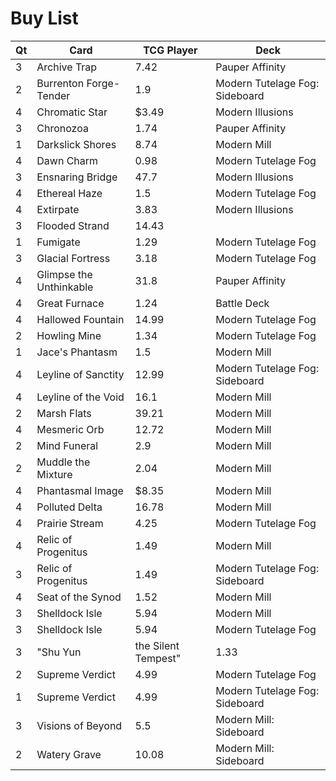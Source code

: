 ﻿# Buy List
Qt | Card | TCG Player | Deck
--- | --- | --- | ---
3 | Archive Trap | 7.42 | Pauper Affinity
2 | Burrenton Forge-Tender | 1.9 | Modern Tutelage Fog: Sideboard
4 | Chromatic Star | $3.49  | Modern Illusions
3 | Chronozoa | 1.74 | Pauper Affinity
1 | Darkslick Shores | 8.74 | Modern Mill
4 | Dawn Charm | 0.98 | Modern Tutelage Fog
3 | Ensnaring Bridge | 47.7 | Modern Illusions
4 | Ethereal Haze | 1.5 | Modern Tutelage Fog
4 | Extirpate | 3.83 | Modern Illusions
3 | Flooded Strand | 14.43 | 
1 | Fumigate | 1.29 | Modern Tutelage Fog
3 | Glacial Fortress | 3.18 | Modern Tutelage Fog
4 | Glimpse the Unthinkable | 31.8 | Pauper Affinity
4 | Great Furnace | 1.24 | Battle Deck
4 | Hallowed Fountain | 14.99 | Modern Tutelage Fog
2 | Howling Mine | 1.34 | Modern Tutelage Fog
1 | Jace's Phantasm | 1.5 | Modern Mill
4 | Leyline of Sanctity | 12.99 | Modern Tutelage Fog: Sideboard
4 | Leyline of the Void | 16.1 | Modern Mill
2 | Marsh Flats | 39.21 | Modern Mill
4 | Mesmeric Orb | 12.72 | Modern Mill
2 | Mind Funeral | 2.9 | Modern Mill
2 | Muddle the Mixture | 2.04 | Modern Mill
4 | Phantasmal Image | $8.35  | Modern Mill
4 | Polluted Delta | 16.78 | Modern Mill
4 | Prairie Stream | 4.25 | Modern Tutelage Fog
4 | Relic of Progenitus | 1.49 | Modern Mill
3 | Relic of Progenitus | 1.49 | Modern Tutelage Fog: Sideboard
4 | Seat of the Synod | 1.52 | Modern Mill
3 | Shelldock Isle | 5.94 | Modern Mill
3 | Shelldock Isle | 5.94 | Modern Tutelage Fog
3 | "Shu Yun |  the Silent Tempest" | 1.33 | Modern Mill
2 | Supreme Verdict | 4.99 | Modern Tutelage Fog
1 | Supreme Verdict | 4.99 | Modern Tutelage Fog: Sideboard
3 | Visions of Beyond | 5.5 | Modern Mill: Sideboard
2 | Watery Grave | 10.08 | Modern Mill: Sideboard
